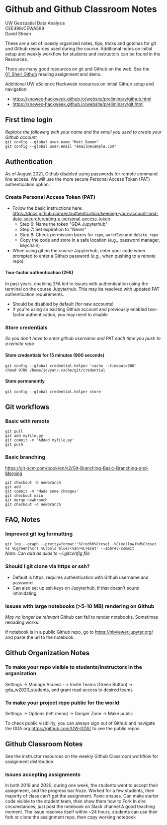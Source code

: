 # Github and Github Classroom Notes
UW Geospatial Data Analysis  
CEE498/CEWA599  
David Shean  

These are a set of loosely organized notes, tips, tricks and gotchas for git and Github resources used during the course.  Additional notes on initial setup and weekly workflow for students and instructors can be found in the Resources.

There are many good resources on git and Github on the web.  See the [01_Shell_Github](../modeules/01_Shell_Github) reading assignment and demo.  

Additional UW eScience Hackweek resources on initial Github setup and navigation: 
* https://snowex-hackweek.github.io/website/preliminary/github.html
* https://snowex-hackweek.github.io/website/preliminary/git.html

## First time login
*Replace the following with your name and the email you used to create your Github account*  
`git config --global user.name "Matt Damon"`  
`git config --global user.email "email@example.com"`

## Authentication
As of August 2021, Github disabled using passwords for remote command line access. We will use the more secure Personal Access Token (PAT) authentication option. 

### Create Personal Access Token (PAT)
* Follow the basic instructions here: https://docs.github.com/en/authentication/keeping-your-account-and-data-secure/creating-a-personal-access-token 
    * Step 6: Name the token "GDA Jupyterhub"
    * Step 7: Set expiration to "Never"
    * Step 8: Check permission boxes for `repo`, `workflow` and `delete_repo`
    * Copy the code and store in a safe location (e.g., password manager, keychain)
* When using git on the course Jupyterhub, enter your code when prompted to enter a Github password (e.g., when pushing to a remote repo)

#### Two-factor authentication (2FA)
In past years, enabling 2FA led to issues with authentication using the terminal on the course Jupyterhub. This may be resolved with updated PAT authentication requirements.
* Should be disabled by default (for new accounts)
* If you're using an existing Github account and previously enabled two-factor authentication, you may need to disable 

### Store credentials
*So you don't have to enter github username and PAT each time you push to a remote repo*  

#### Store credentials for 15 minutes (900 seconds)
`git config --global credential.helper 'cache --timeout=900'`  
`chmod 0700 /home/jovyan/.cache/git/credential`

#### Store permanently
`git config --global credential.helper store`

## Git workflows

### Basic with remote 
```
git pull
git add myfile.py
git commit -m 'Added myfile.py'
git push
```
### Basic branching 
https://git-scm.com/book/en/v2/Git-Branching-Basic-Branching-and-Merging
```
git checkout -b newbranch
git add .
git commit -m 'Made some changes'
git checkout main
git merge newbranch
git checkout -d newbranch
```

## FAQ, Notes

### Improved git log formatting
`git log --graph --pretty=format:'%Cred%h%Creset -%C(yellow)%d%Creset %s %Cgreen(%cr) %C(bold blue)<%an>%Creset' --abbrev-commit`  
*Note: Can add as alias to ~/.gitconfig file*


### Should I git clone via https or ssh?
* Default is https, requires authentication with Github username and password
* Can also set up ssh keys on Jupyterhub, if that doesn't sound intimidating

### Issues with large notebooks (>5-10 MB) rendering on Github
*May no longer be relevant*
Github can fail to render notebooks. Sometimes reloading works.

If notebook is in a public Github repo, go to https://nbviewer.jupyter.org/ and paste the url to the notebook.

## Github Organization Notes

### To make your repo visible to students/instructors in the organization
Settings -> Manage Access - > Invite Teams (Green Button) -> gda_w2020_students, and grant read access to desired teams

### To make your project repo public for the world
Settings -> Options (left menu) -> Danger Zone -> Make public

To check public visibility, you can always sign out of Github and navigate the GDA org https://github.com/UW-GDA/ to see the public repos.

## Github Classroom Notes
See the instructor resources on the weekly Github Classroom workflow for assignment distribution.

### Issues accepting assignments
In both 2019 and 2020, during one week, the students went to accept their assignment, and the progress bar froze. Worked for a few students, then majority of class can't get the assignment. Panic ensues.
Can make starter code visible to the student team, then show them how to Fork
In dire circumstances, just post the notebook on Slack channel
A good teaching moment.
The issue resolves itself within ~24 hours, students can use their fork or clone the assignment repo, then copy working notebook
